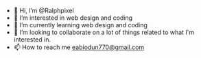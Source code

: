 - 👋 Hi, I’m @Ralphpixel
- 👀 I’m interested in web design and coding 
- 🌱 I’m currently learning web design and coding 
- 💞️ I’m looking to collaborate on a lot of things related to what I'm interested in.
- 📫 How to reach me eabiodun770@gmail.com

<!---
Ralphpixel/Ralphpixel is a ✨ special ✨ repository because its `README.md` (this file) appears on your GitHub profile.
You can click the Preview link to take a look at your changes.
--->
